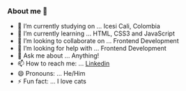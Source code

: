 ### About me 👋

- 🔭 I’m currently studying on ... Icesi Cali, Colombia
- 🌱 I’m currently learning ... HTML, CSS3 and JavaScript
- 👯 I’m looking to collaborate on ... Frontend Development
- 🤔 I’m looking for help with ... Frontend Development
- 💬 Ask me about ... Anything!
- 📫 How to reach me: ... [Linkedin](www.linkedin.com/in/JuanDOssa)
- 😄 Pronouns: ... He/Him
- ⚡ Fun fact: ... I love cats

